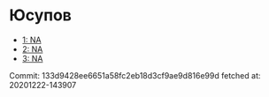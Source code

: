 # Юсупов
- [1: NA](1.md)
- [2: NA](2.md)
- [3: NA](3.md)

Commit: 133d9428ee6651a58fc2eb18d3cf9ae9d816e99d
 fetched at: 20201222-143907
